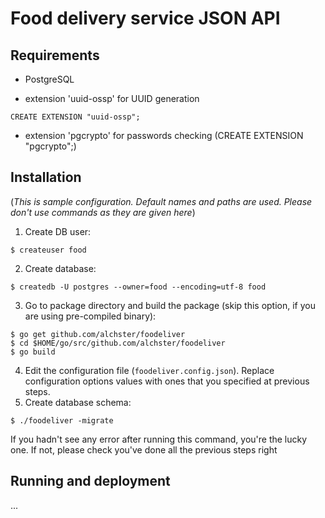 # Food delivery service JSON API

## Requirements

- PostgreSQL
 + extension 'uuid-ossp' for UUID generation
```PLpgSQL
CREATE EXTENSION "uuid-ossp";
```
 + extension 'pgcrypto' for passwords checking (CREATE EXTENSION "pgcrypto";)

## Installation
(_This is sample configuration. Default names and paths are used. Please don't use commands as they are given here_)

1. Create DB user:
```Shell
$ createuser food
```
2. Create database:
```Shell
$ createdb -U postgres --owner=food --encoding=utf-8 food
```
3. Go to package directory and build the package (skip this option, if you are using pre-compiled binary):
```Shell
$ go get github.com/alchster/foodeliver
$ cd $HOME/go/src/github.com/alchster/foodeliver
$ go build
```
4. Edit the configuration file (`foodeliver.config.json`). Replace configuration options values with ones that you specified at previous steps.
5. Create database schema:
```Shell
$ ./foodeliver -migrate
```
If you hadn't see any error after running this command, you're the lucky one. If not, please check you've done all the previous steps right

## Running and deployment

...

